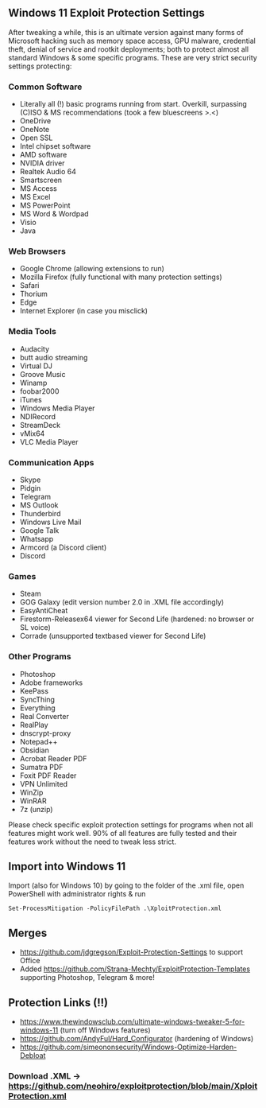 ## Windows 11 Exploit Protection Settings

After tweaking a while, this is an ultimate version against many forms of Microsoft hacking such as memory space access, GPU malware, credential theft, denial of service and rootkit deployments; both to protect almost all standard Windows & some specific programs. These are very strict security settings protecting:

### Common Software

- Literally all (!) basic programs running from start. Overkill, surpassing (C)ISO & MS recommendations
(took a few bluescreens >.<)
- OneDrive
- OneNote
- Open SSL
- Intel chipset software
- AMD software
- NVIDIA driver
- Realtek Audio 64
- Smartscreen
- MS Access
- MS Excel
- MS PowerPoint
- MS Word & Wordpad
- Visio
- Java

### Web Browsers

- Google Chrome (allowing extensions to run)
- Mozilla Firefox (fully functional with many protection settings)
- Safari
- Thorium
- Edge
- Internet Explorer (in case you misclick)

### Media Tools

- Audacity
- butt audio streaming
- Virtual DJ
- Groove Music
- Winamp
- foobar2000
- iTunes
- Windows Media Player
- NDIRecord
- StreamDeck
- vMix64
- VLC Media Player

### Communication Apps

- Skype
- Pidgin
- Telegram
- MS Outlook
- Thunderbird
- Windows Live Mail
- Google Talk
- Whatsapp
- Armcord (a Discord client)
- Discord

### Games

- Steam
- GOG Galaxy (edit version number 2.0 in .XML file accordingly)
- EasyAntiCheat
- Firestorm-Releasex64 viewer for Second Life (hardened: no browser or SL voice)
- Corrade (unsupported textbased viewer for Second Life)

### Other Programs

- Photoshop
- Adobe frameworks
- KeePass
- SyncThing
- Everything
- Real Converter
- RealPlay
- dnscrypt-proxy
- Notepad++
- Obsidian
- Acrobat Reader PDF
- Sumatra PDF
- Foxit PDF Reader
- VPN Unlimited
- WinZip
- WinRAR
- 7z (unzip)


Please check specific exploit protection settings for programs when not all features might work well. 90% of all features are fully tested and their features work without the need to tweak less strict.



## Import into Windows 11
Import (also for Windows 10) by going to the folder of the .xml file, open PowerShell with administrator rights & run

`Set-ProcessMitigation -PolicyFilePath .\XploitProtection.xml`



## Merges

- https://github.com/jdgregson/Exploit-Protection-Settings to support Office
- Added https://github.com/Strana-Mechty/ExploitProtection-Templates supporting Photoshop, Telegram & more!

## Protection Links (!!)

  - https://www.thewindowsclub.com/ultimate-windows-tweaker-5-for-windows-11 (turn off Windows features)
  - https://github.com/AndyFul/Hard_Configurator (hardening of Windows)
  - https://github.com/simeononsecurity/Windows-Optimize-Harden-Debloat


### Download .XML -> https://github.com/neohiro/exploitprotection/blob/main/XploitProtection.xml
